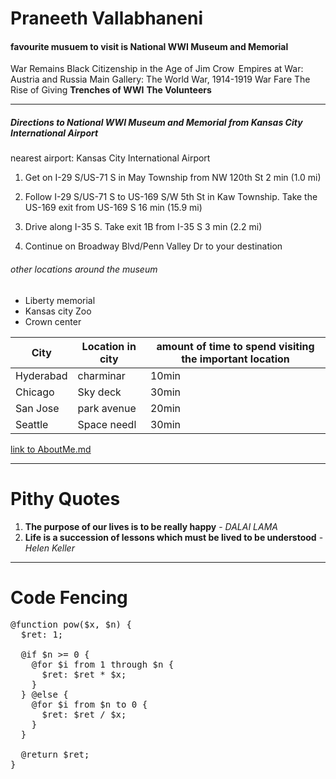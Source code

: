 # Praneeth Vallabhaneni
#### favourite musuem to visit is National WWI Museum and Memorial
War Remains
Black Citizenship in the Age of Jim Crow 
Empires at War: Austria and Russia
Main Gallery: The World War, 1914-1919
War Fare
The Rise of Giving
**Trenches of WWI**
**The Volunteers**
_________________________________________

##### Directions to National WWI Museum and Memorial from Kansas City International Airport
nearest airport: Kansas City International Airport
1. Get on I-29 S/US-71 S in May Township from NW 120th St
2 min (1.0 mi)

2. Follow I-29 S/US-71 S to US-169 S/W 5th St in Kaw Township. Take the US-169 exit from US-169 S
16 min (15.9 mi)

3. Drive along I-35 S. Take exit 1B from I-35 S
3 min (2.2 mi)

4. Continue on Broadway Blvd/Penn Valley Dr to your destination
###### other locations around the museum 
* Liberty memorial
* Kansas city Zoo
* Crown center

| City        | Location in city |  amount of time to spend visiting the important location |
| ----------- | -----------------| -------------------------------------------------------- |                      
| Hyderabad   |     charminar    |         10min                                            |
| Chicago     |     Sky deck     |         30min                                            |
| San Jose    |     park avenue  |         20min                                            |
| Seattle     |     Space needl  |         30min                                            |           

[link to AboutMe.md](https://github.com/praneethvallabhaneni/assignment2-Vallabhaneni/blob/main/AboutMe.md)

--------------------

# Pithy Quotes
1. **The purpose of our lives is to be really happy** - *DALAI LAMA*
2. **Life is a succession of lessons which must be lived to be understood** - *Helen Keller*

--------------------

# Code Fencing

<pre>
@function pow($x, $n) {
  $ret: 1;
    
  @if $n >= 0 {
    @for $i from 1 through $n {
      $ret: $ret * $x;
    } 
  } @else {
    @for $i from $n to 0 {
      $ret: $ret / $x;
    }
  }
  
  @return $ret;
}
</pre>
<a href="https://css-tricks.com/snippets/sass/fix-number-n-digits/">

